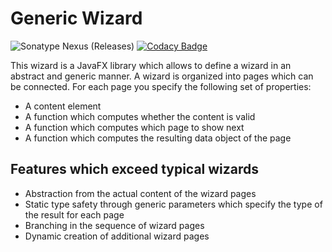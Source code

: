 # Generic Wizard
![Sonatype Nexus (Releases)](https://img.shields.io/nexus/r/bayern.steinbrecher/Wizard?server=https%3A%2F%2Foss.sonatype.org&style=for-the-badge)
[![Codacy Badge](https://api.codacy.com/project/badge/Grade/03022e27955b420884e58fa4146a0c97)](https://www.codacy.com/manual/junktogo/GenericWizard?utm_source=github.com&amp;utm_medium=referral&amp;utm_content=TrackerSB/GenericWizard&amp;utm_campaign=Badge_Grade)

This wizard is a JavaFX library which allows to define a wizard in an abstract and generic manner.
A wizard is organized into pages which can be connected.
For each page you specify the following set of properties:
- A content element
- A function which computes whether the content is valid
- A function which computes which page to show next
- A function which computes the resulting data object of the page

## Features which exceed typical wizards
- Abstraction from the actual content of the wizard pages
- Static type safety through generic parameters which specify the type of the result for each page
- Branching in the sequence of wizard pages
- Dynamic creation of additional wizard pages
